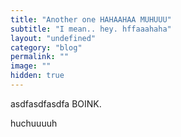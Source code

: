 ```yaml
---
title: "Another one HAHAAHAA MUHUUU"
subtitle: "I mean.. hey. hffaaahaha"
layout: "undefined"
category: "blog"
permalink: ""
image: ""
hidden: true
---
```



asdfasdfasdfa BOINK.

huchuuuuh




